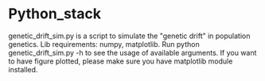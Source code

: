 # Python_stack
genetic_drift_sim.py is a script to simulate the "genetic drift" in population genetics.
Lib requirements: numpy, matplotlib.
Run python genetic_drift_sim.py -h to see the usage of available arguments. If you want to have figure plotted, please make sure you have matplotlib module installed.
